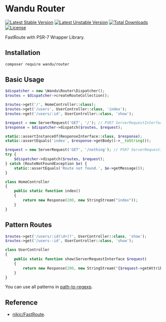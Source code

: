 Wandu Router
===

[![Latest Stable Version](https://poser.pugx.org/wandu/router/v/stable.svg)](https://packagist.org/packages/wandu/router)
[![Latest Unstable Version](https://poser.pugx.org/wandu/router/v/unstable.svg)](https://packagist.org/packages/wandu/router)
[![Total Downloads](https://poser.pugx.org/wandu/router/downloads.svg)](https://packagist.org/packages/wandu/router)
[![License](https://poser.pugx.org/wandu/router/license.svg)](https://packagist.org/packages/wandu/router)

FastRoute with PSR-7 Wrapper Library.

## Installation

```bash
composer require wandu/router
```

## Basic Usage

```php
$dispatcher = new \Wandu\Router\Dispatcher();
$routes = $dispatcher->createRouteCollection();

$routes->get('/', HomeController::class);
$routes->get('/users', UserController::class, 'index');
$routes->get('/users/:id', UserController::class, 'show');

$request = new ServerRequest('GET', '/'); // PSR7 ServerRequestInterface implementation
$response = $dispatcher->dispatch($routes, $request);

static::assertInstanceOf(ResponseInterface::class, $response);
static::assertEquals('index', $response->getBody()->__toString());

$request = new ServerRequest('GET', '/nothing'); // PSR7 ServerRequestInterface implementation
try {
    $dispatcher->dispatch($routes, $request);
} catch (RouteNotFoundException $e) {
    static::assertEquals('Route not found.', $e->getMessage());
}
```

```php
class HomeController
{
    public static function index()
    {
        return new Response(200, new StringStream("index"));
    }
}
```

## Pattern Routes

```php
$routes->get('/users/:id(\d+)?', UserController::class, 'show');
$routes->get('/users-:id', UserController::class, 'show');
```

```php
class UserController
{
    public static function show(ServerRequestInterface $request)
    {
        return new Response(200, new StringStream("{$request->getAttribute('id')}"));
    }
}
```

You can use all patterns in [path-to-regexp](https://github.com/pillarjs/path-to-regexp).

## Reference

 - [nikic/FastRoute](https://github.com/nikic/FastRoute).
